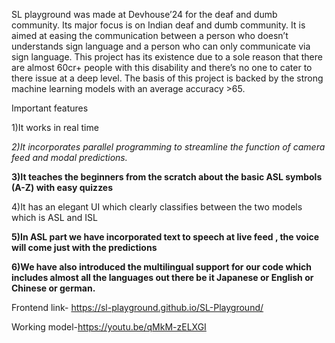 SL playground was made at Devhouse’24 for the deaf  and dumb community. Its major focus is on Indian deaf and dumb community.
It is aimed at easing the communication between a person who doesn’t understands sign language and a person who can only communicate via sign language.
This project has its existence due to a sole reason that there are almost 60cr+ people with this disability and there’s no one to cater to there issue at a deep level.
The basis of this project is backed by the strong machine learning models with an average accuracy >65. 

Important features 

1)It works in real time 

*2)It incorporates parallel programming to streamline the function of camera feed and modal predictions.*

**3)It teaches the beginners from the scratch about the basic ASL symbols (A-Z) with easy quizzes**

4)It has an elegant UI which clearly classifies between the two models which is ASL and  ISL 

**5)In ASL part we have  incorporated text to speech at live feed , the voice will come just with the predictions**

**6)We have also introduced the multilingual support for our code which includes almost all the languages out there be it Japanese or English or Chinese or german.**

Frontend link- https://sl-playground.github.io/SL-Playground/

Working model-https://youtu.be/qMkM-zELXGI
